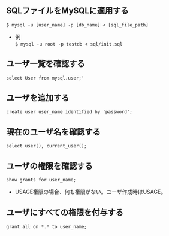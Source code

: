 ## SQLファイルをMySQLに適用する
`$ mysql -u [user_name] -p [db_name] < [sql_file_path]`
- 例  
`$ mysql -u root -p testdb < sql/init.sql`

## ユーザ一覧を確認する
`select User from mysql.user;'`

## ユーザを追加する
`create user user_name identified by 'password';`

## 現在のユーザ名を確認する
`select user(), current_user();`

## ユーザの権限を確認する
`show grants for user_name;`
* USAGE権限の場合、何も権限がない。ユーザ作成時はUSAGE。

## ユーザにすべての権限を付与する
`grant all on *.* to user_name;`